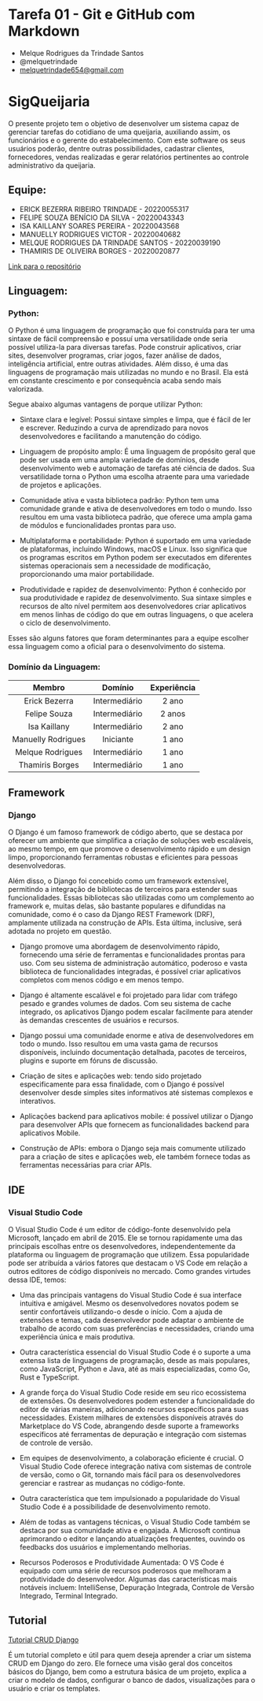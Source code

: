 # Tarefa 01 - Git e GitHub com Markdown

* Melque Rodrigues da Trindade Santos
* @melquetrindade
* melquetrindade654@gmail.com

# SigQueijaria

O presente projeto tem o objetivo de desenvolver um sistema capaz de gerenciar tarefas do cotidiano de uma queijaria, 
auxiliando assim, os funcionários e o gerente do estabelecimento. Com este software os seus usuários poderão, dentre outras possibilidades,
cadastrar clientes, fornecedores, vendas realizadas e gerar relatórios pertinentes ao controle administrativo da queijaria.

## Equipe:

* ERICK BEZERRA RIBEIRO TRINDADE -  20220055317
* FELIPE SOUZA BENÍCIO DA SILVA - 20220043343
* ISA KAILLANY SOARES PEREIRA - 20220043568
* MANUELLY RODRIGUES VICTOR - 20220040682
* MELQUE RODRIGUES DA TRINDADE SANTOS - 20220039190
* THAMIRIS DE OLIVEIRA BORGES - 20220020877


[Link para o repositório](https://github.com/melquetrindade/sigQueijaria)

## Linguagem: 
### Python:
O Python é uma linguagem de programação que foi construída para ter uma sintaxe de fácil compreensão e possuí uma versatilidade onde seria possível utiliza-la para diversas tarefas. Pode construir aplicativos, criar sites, desenvolver programas, criar jogos, fazer análise de dados, inteligência artificial, entre outras atividades. Além disso, é uma das linguagens de programação mais utilizadas no mundo e no Brasil. Ela está em constante crescimento e por consequência acaba sendo mais valorizada. 

Segue abaixo algumas vantagens de porque utilizar Python:

* Sintaxe clara e legível: Possui sintaxe simples e limpa, que é fácil de ler e escrever. Reduzindo a curva de aprendizado para novos desenvolvedores e facilitando a manutenção do código.

* Linguagem de propósito amplo: É uma linguagem de propósito geral que pode ser usada em uma ampla variedade de domínios, desde desenvolvimento web e automação de tarefas até ciência de dados. Sua versatilidade torna o Python uma escolha atraente para uma variedade de projetos e aplicações.

* Comunidade ativa e vasta biblioteca padrão: Python tem uma comunidade grande e ativa de desenvolvedores em todo o mundo. Isso resultou em uma vasta biblioteca padrão, que oferece uma ampla gama de módulos e funcionalidades prontas para uso.

* Multiplataforma e portabilidade: Python é suportado em uma variedade de plataformas, incluindo Windows, macOS e Linux. Isso significa que os programas escritos em Python podem ser executados em diferentes sistemas operacionais sem a necessidade de modificação, proporcionando uma maior portabilidade.

* Produtividade e rapidez de desenvolvimento: Python é conhecido por sua produtividade e rapidez de desenvolvimento. Sua sintaxe simples e recursos de alto nível permitem aos desenvolvedores criar aplicativos em menos linhas de código do que em outras linguagens, o que acelera o ciclo de desenvolvimento.

Esses são alguns fatores que foram determinantes para a equipe escolher essa linguagem como a oficial para o desenvolvimento do sistema.


### Domínio da Linguagem:

Membro          | Domínio       | Experiência
:--------------:|:-------------:|:-------:
Erick Bezerra   | Intermediário     | 2 ano
Felipe Souza  | Intermediário | 2 anos
Isa Kaillany  | Intermediário | 2 ano
Manuelly Rodrigues | Iniciante     | 1 ano
Melque Rodrigues  | Intermediário | 1 ano
Thamiris Borges | Intermediário     | 1 ano

## Framework
### Django

O Django é um famoso framework de código aberto, que se destaca por oferecer um ambiente que simplifica a criação de soluções web escaláveis, ao mesmo tempo, em que promove o desenvolvimento rápido e um design limpo, proporcionando ferramentas robustas e eficientes para pessoas desenvolvedoras.

Além disso, o Django foi concebido como um framework extensível, permitindo a integração de bibliotecas de terceiros para estender suas funcionalidades. Essas bibliotecas são utilizadas como um complemento ao framework e, muitas delas, são bastante populares e difundidas na comunidade, como é o caso da Django REST Framework (DRF), amplamente utilizada na construção de APIs. Esta última, inclusive, será adotada no projeto em questão.

* Django promove uma abordagem de desenvolvimento rápido, fornecendo uma série de ferramentas e funcionalidades prontas para uso. Com seu sistema de administração automático, poderoso e vasta biblioteca de funcionalidades integradas, é possível criar aplicativos completos com menos código e em menos tempo.

* Django é altamente escalável e foi projetado para lidar com tráfego pesado e grandes volumes de dados. Com seu sistema de cache integrado, os aplicativos Django podem escalar facilmente para atender às demandas crescentes de usuários e recursos.

* Django possui uma comunidade enorme e ativa de desenvolvedores em todo o mundo. Isso resultou em uma vasta gama de recursos disponíveis, incluindo documentação detalhada, pacotes de terceiros, plugins e suporte em fóruns de discussão.

* Criação de sites e aplicações web: tendo sido projetado especificamente para essa finalidade, com o Django é possível desenvolver desde simples sites informativos até sistemas complexos e interativos.

* Aplicações backend para aplicativos mobile: é possível utilizar o Django para desenvolver APIs que fornecem as funcionalidades backend para aplicativos Mobile.

* Construção de APIs: embora o Django seja mais comumente utilizado para a criação de sites e aplicações web, ele também fornece todas as ferramentas necessárias para criar APIs.

## IDE
### Visual Studio Code

O Visual Studio Code é um editor de código-fonte desenvolvido pela Microsoft, lançado em abril de 2015. Ele se tornou rapidamente uma das principais escolhas entre os desenvolvedores, independentemente da plataforma ou linguagem de programação que utilizem. Essa popularidade pode ser atribuída a vários fatores que destacam o VS Code em relação a outros editores de código disponíveis no mercado. Como grandes virtudes dessa IDE, temos:

* Uma das principais vantagens do Visual Studio Code é sua interface intuitiva e amigável. Mesmo os desenvolvedores novatos podem se sentir confortáveis utilizando-o desde o início. Com a ajuda de extensões e temas, cada desenvolvedor pode adaptar o ambiente de trabalho de acordo com suas preferências e necessidades, criando uma experiência única e mais produtiva.

* Outra característica essencial do Visual Studio Code é o suporte a uma extensa lista de linguagens de programação, desde as mais populares, como JavaScript, Python e Java, até as mais especializadas, como Go, Rust e TypeScript.

* A grande força do Visual Studio Code reside em seu rico ecossistema de extensões. Os desenvolvedores podem estender a funcionalidade do editor de várias maneiras, adicionando recursos específicos para suas necessidades. Existem milhares de extensões disponíveis através do Marketplace do VS Code, abrangendo desde suporte a frameworks específicos até ferramentas de depuração e integração com sistemas de controle de versão.

* Em equipes de desenvolvimento, a colaboração eficiente é crucial. O Visual Studio Code oferece integração nativa com sistemas de controle de versão, como o Git, tornando mais fácil para os desenvolvedores gerenciar e rastrear as mudanças no código-fonte.

* Outra característica que tem impulsionado a popularidade do Visual Studio Code é a possibilidade de desenvolvimento remoto.

* Além de todas as vantagens técnicas, o Visual Studio Code também se destaca por sua comunidade ativa e engajada. A Microsoft continua aprimorando o editor e lançando atualizações frequentes, ouvindo os feedbacks dos usuários e implementando melhorias.

* Recursos Poderosos e Produtividade Aumentada: O VS Code é equipado com uma série de recursos poderosos que melhoram a produtividade do desenvolvedor. Algumas das características mais notáveis incluem: IntelliSense, Depuração Integrada, Controle de Versão Integrado, Terminal Integrado.


## Tutorial

[Tutorial CRUD Django](https://awari.com.br/aprenda-a-criar-um-crud-com-python-e-django-guia-completo-para-iniciantes/)

É um tutorial completo e útil para quem deseja aprender a criar um sistema CRUD em Django do zero. Ele fornece uma visão geral dos conceitos básicos do Django, bem como a estrutura básica de um projeto, explica a criar o modelo de dados, configurar o banco de dados, visualizações para o usuário e criar os templates.